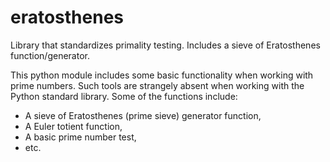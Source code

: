 # eratosthenes
Library that standardizes primality testing. Includes a sieve of Eratosthenes function/generator.

This python module includes some basic functionality when working with prime numbers. Such tools are strangely absent when
working with the Python standard library. Some of the functions include:
  - A sieve of Eratosthenes (prime sieve) generator function,
  - A Euler totient function,
  - A basic prime number test,
  - etc.
  
